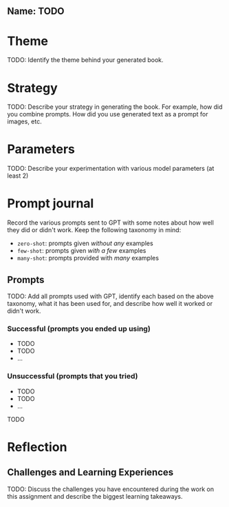 ## Name: TODO

# Theme

TODO: Identify the theme behind your generated book.

# Strategy

TODO: Describe your strategy in generating the book. For example, how did you combine prompts. How did you use generated text as a prompt for images, etc.

# Parameters

TODO: Describe your experimentation with various model parameters (at least 2)

# Prompt journal

Record the various prompts sent to GPT with some notes about how well they did or didn't work. Keep the following taxonomy in mind:

* `zero-shot`: prompts given _without any_ examples
* `few-shot`: prompts given _with a few_ examples
* `many-shot`: prompts provided with _many_ examples

## Prompts

TODO: Add all prompts used with GPT, identify each based on the above taxonomy, what it has been used for, and describe how well it worked or didn't work.

### Successful (prompts you ended up using)

- TODO
- TODO
- ...

### Unsuccessful (prompts that you tried)

- TODO
- TODO
- ...

TODO

# Reflection

## Challenges and Learning Experiences

TODO: Discuss the challenges you have encountered during the work on this assignment and describe the biggest learning takeaways.